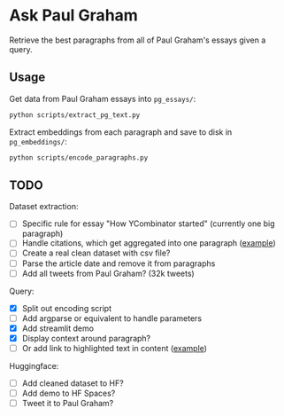# Ask Paul Graham

Retrieve the best paragraphs from all of Paul Graham's essays given a query.

## Usage

Get data from Paul Graham essays into `pg_essays/`:
```bash
python scripts/extract_pg_text.py
```

Extract embeddings from each paragraph and save to disk in `pg_embeddings/`:
```bash
python scripts/encode_paragraphs.py
```


## TODO

Dataset extraction:
- [ ] Specific rule for essay "How YCombinator started" (currently one big paragraph)
- [ ] Handle citations, which get aggregated into one paragraph ([example](http://www.paulgraham.com/really.html?viewfullsite=1#:~:text=A%20lot%20of%20founders%20complained))
- [ ] Create a real clean dataset with csv file?
- [ ] Parse the article date and remove it from paragraphs
- [ ] Add all tweets from Paul Graham? (32k tweets)

Query:
- [x] Split out encoding script
- [ ] Add argparse or equivalent to handle parameters
- [x] Add streamlit demo
- [x] Display context around paragraph?
- [ ] Or add link to highlighted text in content ([example](http://www.paulgraham.com/really.html?viewfullsite=1#:~:text=A%20lot%20of%20founders%20complained))

Huggingface:
- [ ] Add cleaned dataset to HF?
- [ ] Add demo to HF Spaces?
- [ ] Tweet it to Paul Graham?
